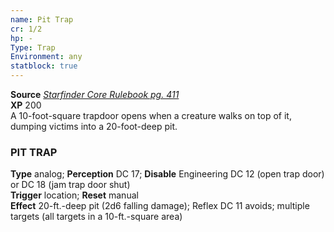 ```yaml
---
name: Pit Trap
cr: 1/2
hp: -
Type: Trap
Environment: any
statblock: true
---
```

**Source** [_Starfinder Core Rulebook pg. 411_](https://paizo.com/products/btpy9ssr?Starfinder-Core-Rulebook)  
**XP** 200  
A 10-foot-square trapdoor opens when a creature walks on top of it, dumping victims into a 20-foot-deep pit.

### PIT TRAP

**Type** analog; **Perception** DC 17; **Disable** Engineering DC 12 (open trap door) or DC 18 (jam trap door shut)  
**Trigger** location; **Reset** manual  
**Effect** 20-ft.-deep pit (2d6 falling damage); Reflex DC 11 avoids; multiple targets (all targets in a 10-ft.-square area)